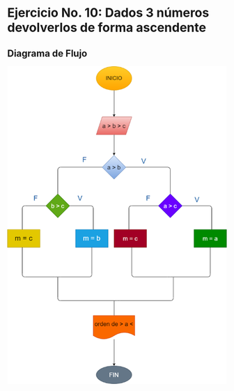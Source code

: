 # Ejercicio No. 10: Dados 3 números devolverlos de forma ascendente

## Diagrama de Flujo

![Diagrama de Flujo](diagrama.png "Diagrama de Flujo")